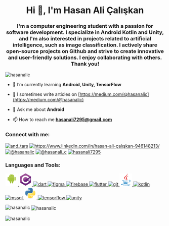<h1 align="center">Hi 👋, I'm Hasan Ali Çalışkan</h1>
<h3 align="center">I'm a computer engineering student with a passion for software development. I specialize in Android Kotlin and Unity, and I'm also interested in projects related to artificial intelligence, such as image classification. I actively share open-source projects on Github and strive to create innovative and user-friendly solutions. I enjoy collaborating with others. Thank you!</h3>

<p align="left"> <img src="https://komarev.com/ghpvc/?username=hasanalic&label=Profile%20views&color=0e75b6&style=flat" alt="hasanalic" /> </p>

- 🌱 I’m currently learning **Android, Unity, TensorFlow**

- 📝 I sometimes write articles on [https://medium.com/@hasanalic](https://medium.com/@hasanalic)

- 💬 Ask me about **Android**

- 📫 How to reach me **hasanali7295@gmail.com**

<h3 align="left">Connect with me:</h3>
<p align="left">
<a href="https://twitter.com/and_tars" target="blank"><img align="center" src="https://raw.githubusercontent.com/rahuldkjain/github-profile-readme-generator/master/src/images/icons/Social/twitter.svg" alt="and_tars" height="30" width="40" /></a>
<a href="https://www.linkedin.com/in/hasan-ali-çalışkan-946148213/" target="blank"><img align="center" src="https://raw.githubusercontent.com/rahuldkjain/github-profile-readme-generator/master/src/images/icons/Social/linked-in-alt.svg" alt="https://www.linkedin.com/in/hasan-ali-çalışkan-946148213/" height="30" width="40" /></a>
<a href="https://medium.com/@hasanalic" target="blank"><img align="center" src="https://raw.githubusercontent.com/rahuldkjain/github-profile-readme-generator/master/src/images/icons/Social/medium.svg" alt="@hasanalic" height="30" width="40" /></a>
<a href="https://www.hackerrank.com/hasanali_c?hr_r=1" target="blank"><img align="center" src="https://raw.githubusercontent.com/rahuldkjain/github-profile-readme-generator/master/src/images/icons/Social/hackerrank.svg" alt="@hasanali_c" height="30" width="40" /></a>
<a href="https://www.leetcode.com/hasanali7295" target="blank"><img align="center" src="https://raw.githubusercontent.com/rahuldkjain/github-profile-readme-generator/master/src/images/icons/Social/leet-code.svg" alt="hasanali7295" height="30" width="40" /></a>
</p>

<h3 align="left">Languages and Tools:</h3>
<p align="left"> <a href="https://developer.android.com" target="_blank" rel="noreferrer"> <img src="https://raw.githubusercontent.com/devicons/devicon/master/icons/android/android-original-wordmark.svg" alt="android" width="40" height="40"/> </a> <a href="https://www.w3schools.com/cs/" target="_blank" rel="noreferrer"> <img src="https://raw.githubusercontent.com/devicons/devicon/master/icons/csharp/csharp-original.svg" alt="csharp" width="40" height="40"/> </a> <a href="https://dart.dev" target="_blank" rel="noreferrer"> <img src="https://www.vectorlogo.zone/logos/dartlang/dartlang-icon.svg" alt="dart" width="40" height="40"/> </a> <a href="https://www.figma.com/" target="_blank" rel="noreferrer"> <img src="https://www.vectorlogo.zone/logos/figma/figma-icon.svg" alt="figma" width="40" height="40"/> </a> <a href="https://firebase.google.com/" target="_blank" rel="noreferrer"> <img src="https://www.vectorlogo.zone/logos/firebase/firebase-icon.svg" alt="firebase" width="40" height="40"/> </a> <a href="https://flutter.dev" target="_blank" rel="noreferrer"> <img src="https://www.vectorlogo.zone/logos/flutterio/flutterio-icon.svg" alt="flutter" width="40" height="40"/> </a> <a href="https://git-scm.com/" target="_blank" rel="noreferrer"> <img src="https://www.vectorlogo.zone/logos/git-scm/git-scm-icon.svg" alt="git" width="40" height="40"/> </a> <a href="https://www.java.com" target="_blank" rel="noreferrer"> <img src="https://raw.githubusercontent.com/devicons/devicon/master/icons/java/java-original.svg" alt="java" width="40" height="40"/> </a> <a href="https://kotlinlang.org" target="_blank" rel="noreferrer"> <img src="https://www.vectorlogo.zone/logos/kotlinlang/kotlinlang-icon.svg" alt="kotlin" width="40" height="40"/> </a> <a href="https://www.microsoft.com/en-us/sql-server" target="_blank" rel="noreferrer"> <img src="https://www.svgrepo.com/show/303229/microsoft-sql-server-logo.svg" alt="mssql" width="40" height="40"/> </a> <a href="https://www.python.org" target="_blank" rel="noreferrer"> <img src="https://raw.githubusercontent.com/devicons/devicon/master/icons/python/python-original.svg" alt="python" width="40" height="40"/> </a> <a href="https://www.tensorflow.org" target="_blank" rel="noreferrer"> <img src="https://www.vectorlogo.zone/logos/tensorflow/tensorflow-icon.svg" alt="tensorflow" width="40" height="40"/> </a> <a href="https://unity.com/" target="_blank" rel="noreferrer"> <img src="https://www.vectorlogo.zone/logos/unity3d/unity3d-icon.svg" alt="unity" width="40" height="40"/> </a> </p>

<p><img align="left" src="https://github-readme-stats.vercel.app/api/top-langs?username=hasanalic&show_icons=true&locale=en&layout=compact" alt="hasanalic" /></p>

<p>&nbsp;<img align="center" src="https://github-readme-stats.vercel.app/api?username=hasanalic&show_icons=true&locale=en" alt="hasanalic" /></p>

<p><img align="center" src="https://github-readme-streak-stats.herokuapp.com/?user=hasanalic&" alt="hasanalic" /></p>

